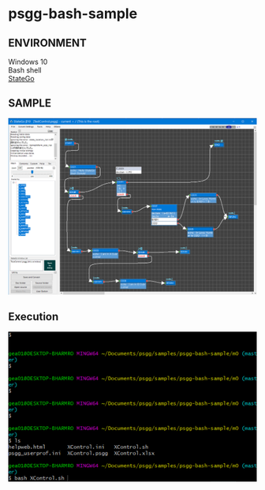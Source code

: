# psgg-bash-sample

## ENVIRONMENT

Windows 10  
Bash shell  
[StateGo](https://statego.programanic.com/)

## SAMPLE

![](https://raw.githubusercontent.com/NNNIC/psgg-bash-sample/master/wiki/state2.png)

## Execution

![](https://raw.githubusercontent.com/NNNIC/psgg-bash-sample/master/wiki/m0.gif)
